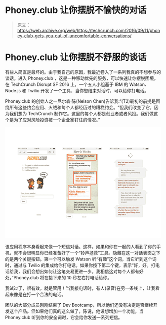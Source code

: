 # Phoney.club 让你摆脱不愉快的对话 

> 原文：<https://web.archive.org/web/https://techcrunch.com/2016/09/11/phoney-club-gets-you-out-of-uncomfortable-conversations/>

# Phoney.club 让你摆脱不舒服的谈话

有些人简直是最坏的。由于我自己的原因，我最近卷入了一系列我真的不想参与的谈话。进入 Phoney.club ，这是一种移动优先的服务，可以快速让你摆脱困境。在 TechCrunch Disrupt SF 2016 上，一个五人小组基于 IBM 的 Watson、Node.js 和 Twilio 开发了一个工具，当你想结束对话时，可以给你打电话。

Phoney.club 的创始人之一尼尔森·陈(Nelson Chen)告诉我:“(T2)最初的前提是围绕所有这些约会应用、火绒和每个人都经历过的糟糕约会。“但我们改变了它，因为我们想为 TechCrunch 制作它。这里的每个人都是创业者或者风投。我们做这个是为了应对风险投资被一个企业家钉住的情况。”

![phoney club](img/2b3e77a6fa5fee0537f43b5773a540e4.png)

该应用程序本身看起来像一个短信对话。这样，如果和你在一起的人看到了你的手机，就不会很明显你已经准备好了一个“铃声拯救”工具。隐藏在这一对话表面之下的是两个关键按钮。第一个可以触发 Watson 听“有趣”这个词，当它听到这个词时，通过与 Twilio 的集成给你打电话。如果你按下第二个键，表示“好，好。打电话给我，我们会想出如何让这笔交易更进一步。我相信这对每个人都有好处，”Phoney.club 将在接下来的 10 秒左右打电话给你。

我试过了，很有效。就是管用！当我接电话时，有人(录音)在另一条线上，让我看起来像是在打一个合法的电话。

团队的大部分成员刚刚结束了 Dev Bootcamp，所以他们还没有决定是否继续开发这个产品。但如果他们真的这么做了，陈说，他设想增加一个功能，当 Phoney.club 听到你的安全词时，它会给你发送一系列短信。
